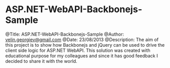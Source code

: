 ASP.NET-WebAPI-Backbonejs-Sample
================================

@Title: ASP.NET-WebAPI-Backbonejs-Sample @Author: velin.georgiev@gmail.com @Date: 23/08/2013  @Description:  The aim of this project is to show how Backbonejs and jQuery can be used  to drive the client side logic for ASP.NET WebAPI. This solution was created with educational purpose for my colleagues and since it has good feedback I decided to share it with the world.
